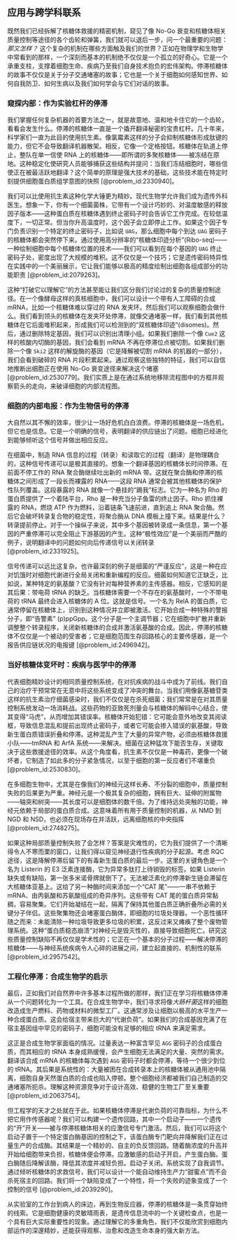 ## 应用与跨学科联系

既然我们已经拆解了核糖体救援的精密机制，窥见了像 No-Go 衰变和核糖体相关质量控制等途径的各个齿轮和弹簧，我们就可以退后一步，问一个最重要的问题：*那又怎样？* 这个复杂的机制在哪些方面触及我们的世界？正如在物理学和生物学中常看到的那样，一个深刻而基本的机制绝不仅仅是一个孤立的好奇心。它是一个承重支柱，支撑着细胞生命、疾病乃至我们自身技术抱负的宏伟架构。停滞核糖体的故事不仅仅是关于分子交通堵塞的故事；它也是一个关于细胞如何感知世界、如何自我防卫、如何生病以及我们如何学会与它们对话的故事。

### 窥探内部：作为实验杠杆的停滞

我们掌握任何复杂机器的首要方法之一，就是故意地、温和地卡住它的一个齿轮，看看会发生什么。停滞的核糖体一直是一个撬开翻译秘密的宝贵杠杆。几十年来，科学家们一直为此目的使用抗生素。像氯霉素这样的分子会抑制核糖体形成肽键的能力，但它不会导致翻译机器散架。相反，它像一个定格按钮。核糖体在轨道上停止，整队在单一信使 RNA 上的核糖体——即所谓的多聚核糖体——被冻结在原地。这种稳定化使研究人员能够捕获这些结构并提问：当我们冻结细胞时，哪些信使正在被最活跃地翻译？这个简单的原理是强大技术的基础，这些技术能在特定时刻提供细胞蛋白质组学意图的快照 [@problem_id:2330940]。

我们可以比使用抗生素这种化学大锤更为精妙。现代生物学允许我们成为遗传外科医生。想象一下，你有一个细菌菌株，它带有一个设计巧妙的、对温度敏感的释放因子版本——这种蛋白质在核糖体遇到终止密码子时会告诉它工作完成。在较低温度下，一切正常。但当你升高温度时，这个因子会立即停止工作。如果这个因子专门负责识别一个特定的终止密码子，比如说 `UAG`，那么细胞中每个到达 `UAG` 密码子的核糖体都会突然停下来。通过使用高分辨率的“核糖体印迹分析”(Ribo-seq)——一种绘制细胞中每个核糖体位置的技术——我们可以看到在每个基因的 `UAG` 终止密码子处，密度出现了大规模的堆积。这不仅仅是一个技巧；它是遗传密码特异性在实践中的一个美丽展示，它让我们能够以极高的精度绘制出细胞各组成部分的功能职责 [@problem_id:2079263]。

这种“打破它以理解它”的方法甚至能让我们区分我们讨论过的复杂的质量控制途径。在一个像酵母这样的真核细胞中，我们可以设计一个带有人工障碍的合成 mRNA，比如一个核糖体难以穿过的 RNA 发夹环。然后我们可以观察细胞会做什么。我们看到领头的核糖体在发夹环处停滞，就像交通堵塞一样，我们看到其他核糖体在它后面堆积起来，形成我们可以检测到的“双核糖体印迹”(disomes)。然后，通过删除特定基因，我们可以识别出清理小组。如果我们删除一个像 `Cue2` 这样的核酸内切酶的基因，我们会看到 mRNA 不再在停滞位点被切割。如果我们删除一个像 `Ski2` 这样的解旋酶的基因（它是降解被切割 mRNA 的机器的一部分），我们会看到破碎的 RNA 片段积累起来。通过观察这些独特的特征，我们可以自信地推断出细胞正在使用 No-Go 衰变途径来解决这个堵塞 [@problem_id:2530779]。我们实质上是在通过系统地移除流程图中的方框并观察箭头的走向，来破译细胞的内部流程图。

### 细胞的内部电报：作为生物信号的停滞

大自然以其不懈的效率，很少让一场好危机白白浪费。停滞的核糖体是一场危机，但它也是信息。它是一个明确的信号，表明翻译的供应链出了问题。细胞已经进化到能够倾听这个信号并做出相应反应。

在细菌中，制造 RNA 信息的过程（转录）和读取它的过程（翻译）是物理耦合的，这种信号传递可以是极其直接的。想象一个翻译基因的核糖体长时间停滞。在前面不停工作的 RNA 聚合酶继续吐出新的 mRNA 带。这就在聚合酶和停滞的核糖体之间形成了一段长而裸露的 RNA——这段 RNA 通常会被其他核糖体的保护性队列覆盖。这段暴露的 RNA 就像一个悬挂的“踢我”标志。它为一种名为 Rho 的蛋白质提供了一个着陆平台，Rho 是一种充当分子鱼雷的终止因子。Rho 抓住裸露的 RNA，燃烧 ATP 作为燃料，沿着链条飞速前进，直到追上 RNA 聚合酶。然后它会破坏转录复合物的稳定性，将聚合酶从 DNA 模板上撞下来。结果是什么？转录提前停止。对于一个操纵子来说，其中多个基因被转录成一条信息，第一个基因的严重停滞可以完全阻止下游基因的产生。这种“极性效应”是一个美丽而严酷的例子，说明翻译中的问题如何向后传递信号以关闭转录 [@problem_id:2331925]。

信号传递可以远比这复杂。也许最深刻的例子是细菌的“严谨反应”，这是一种在应对饥饿时对细胞代谢进行全局关闭和重新编程的反应。细菌如何知道它正缺乏，比如说，某种特定的氨基酸？它没有针对每种营养素的主传感器。相反，它感知的是其后果：带电荷 tRNA 的缺乏。当核糖体需要一个不存在的氨基酸时，一个不带电荷的 tRNA 最终会进入核糖体的 A 位。这就是信号。一个名为 RelA 的蛋白质，它通常停留在核糖体上，识别到这种情况并立即被激活。它开始合成一种特殊的警报分子，即“告警素” $(\mathrm{p})\mathrm{ppGpp}$。这个分子是一个主调节器；它在细胞中扩散并重新调整整个转录程序，关闭新核糖体的合成并激活氨基酸的合成。因此，停滞的核糖体不仅仅是一个被动的受害者；它是细胞范围生存回路核心的主要传感器，是一个报告供应链状况的电报键 [@problem_id:2496942]。

### 当好核糖体变坏时：疾病与医学中的停滞

代表细胞精妙设计的相同质量控制系统，在对抗疾病的战斗中成为了前线。我们自己的治疗干预常常在无意中将这些系统变成了冲突的舞台。当我们用像氨基糖苷类这样的抗生素治疗细菌感染时，我们不仅仅是在杀死细菌；我们常常是在对其质量控制系统发动一场消耗战。这些药物的亚致死剂量会与核糖体的解码中心结合，使其变得“马虎”，从而增加其错误率。核糖体开始犯错：它可能会意外地改变其阅读框，导致信息混乱和提前出现终止密码子，或者它可能会掺入错误的氨基酸，导致新生蛋白质错误折叠和停滞。这种混乱产生了大量的异常产物，必须由核糖体救援小队——tmRNA 和 ArfA 系统——来解决。细菌在这种猛攻下能否生存，关键取决于这些救援途径的效率。从这个角度看，抗生素不仅仅是一种毒药，更像一个破坏者，它制造了如此多的分子紧急情况，以至于细胞的第一反应者们不堪重负 [@problem_id:2530830]。

在多细胞生物中，尤其是在像我们的神经元这样长寿、不分裂的细胞中，质量控制失败的后果更为严重。神经元是一个极其复杂的细胞，拥有巨大、延伸的附属物——轴突和树突——其长度可以是细胞体的数千倍。为了维持远处突触的功能，神经元依赖于局部的蛋白质合成。这意味着所有用于质量控制的机器，从 NMD 到 NGD 和 NSD，也必须在现场存在并活跃，远离细胞核的中央指挥 [@problem_id:2748275]。

如果这种局部质量控制失败了会怎样？答案是灾难性的，它为我们提供了一个清晰得令人不寒而栗的窗口，让我们得以窥见神经退行性疾病的分子起源。考虑 RQC 途径，这是降解停滞后留下的有毒新生蛋白质的最后一步。这里的关键角色是一个名为 Listerin 的 E3 泛素连接酶，它为异常多肽打上待销毁的标签。如果 Listerin 缺失或有缺陷，第一张多米诺骨牌就倒下了。无法被泛素化的停滞新生链会滞留在大核糖体亚基上。这给了另一种酶时间来添加一个“CAT 尾”——一串不依赖于 mRNA、由丙氨酸和苏氨酸组成的奇异序列。这些带有 CAT 尾的蛋白质异常黏稠，容易聚集。它们开始凝结在一起，隔离了保持其他蛋白质正确折叠所必需的关键分子伴侣。这些聚集物还会堵塞蛋白酶体，即细胞的垃圾处理器。一个恶性循环随之而来：未能清除一种垃圾导致更多垃圾的积累，这反过来又瘫痪了整个废物管理系统。这种“蛋白质稳态崩溃”对神经元是毁灭性的，直接导致细胞死亡。研究这些质量控制缺陷不再仅仅是学术性的；它正在一个基本的分子过程——解决停滞的核糖体——与神经系统疾病令人心碎的进展之间，建立起直接的、机制性的联系 [@problem_id:2957542]。

### 工程化停滞：合成生物学的启示

最后，正如我们对自然界中许多基本过程所做的那样，我们正在学习将核糖体停滞从一个问题转化为一个工具。在合成生物学中，我们寻求将像*大肠杆菌*这样的细胞改造成生产燃料、药物或材料的微型工厂。这通常涉及让细胞以极高的水平生产一种合成蛋白质。这会给宿主带来巨大的“代谢负荷”。如果我们的合成基因充满了在宿主基因组中罕见的密码子，细胞可能没有足够的相应 tRNA 来满足需求。

这正是合成生物学家面临的情况。过量表达一种富含罕见 `AGG` 密码子的合成蛋白质，而其相应的 tRNA 本身成熟缓慢，会产生细胞无法满足的大量、突然的需求。翻译该合成 mRNA 的核糖体每次遇到 `AGG` 密码子时都会停滞，等待一个很少到位的 tRNA。其后果是系统性的：大量被困在合成转录本上的核糖体被从通用池中隔离，细胞自身天然蛋白质的合成也陷入停顿。整个细胞经济都被我们自己制造的交通堵塞所扼杀。理解这种资源竞争对于设计高效、稳健的生物工厂至关重要 [@problem_id:2063754]。

但工程学的天才之处就在于此。如果核糖体停滞是代谢负荷的可靠指标，为什么不把它用作传感器呢？我们可以构建一个遗传回路，其中一个启动子——一个遗传的“开”开关——被与停滞核糖体相关的应激信号专门激活。然后，我们可以将这个启动子置于一个特定蛋白酶基因的控制之下，该蛋白酶专门靶向并降解我们正在过量生产的合成酶。其结果是一个精妙的、自主的负反馈回路。随着酶浓度的升高并开始给细胞带来负担，核糖体便会停滞。应激敏感的启动子开启，产生蛋白酶。蛋白酶随后降解该酶，降低其浓度并减轻负担。启动子关闭。系统实现了自我调节。通过倾听核糖体的求救信号，我们可以设计一个能自动维持生产力“甜蜜点”而不会杀死宿主的回路。我们将一个缺陷变成了一个特性，将一个失败的迹象变成了一个控制的信号 [@problem_id:2039290]。

从实验室的工作台到病人的床边，再到生物反应器，停滞的核糖体是一条贯穿始终的线索。它是细胞健康的灵敏晴雨表，是遗传信息流中的一个关键检查点，也是一个具有巨大实际重要性的现象。通过理解它的多重角色，我们不仅能欣赏到细胞内部运作的深邃精妙，还能获得观察、治愈和改造生命本身的强大新方法。